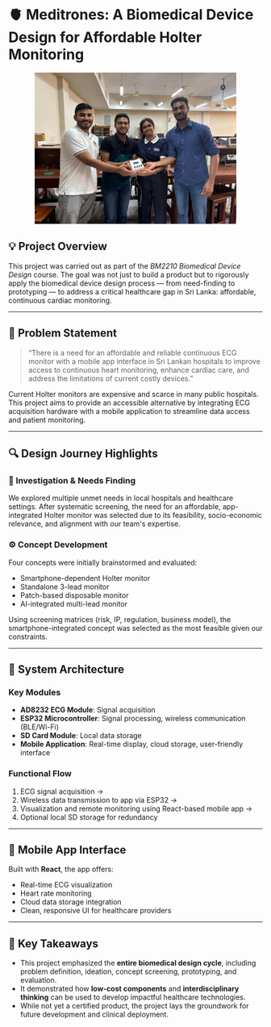 # 🫀 Meditrones: A Biomedical Device Design for Affordable Holter Monitoring

<p align="center">
  <img src="media/team.jpg" alt="Device Photo" width="400"/>
</p>

## 💡 Project Overview

This project was carried out as part of the *BM2210 Biomedical Device Design* course. The goal was not just to build a product but to rigorously apply the biomedical device design process — from need-finding to prototyping — to address a critical healthcare gap in Sri Lanka: affordable, continuous cardiac monitoring.

---

## 🏥 Problem Statement

> “There is a need for an affordable and reliable continuous ECG monitor with a mobile app interface in Sri Lankan hospitals to improve access to continuous heart monitoring, enhance cardiac care, and address the limitations of current costly devices.”

Current Holter monitors are expensive and scarce in many public hospitals. This project aims to provide an accessible alternative by integrating ECG acquisition hardware with a mobile application to streamline data access and patient monitoring.

---

## 🔍 Design Journey Highlights

### 🔬 Investigation & Needs Finding

We explored multiple unmet needs in local hospitals and healthcare settings. After systematic screening, the need for an affordable, app-integrated Holter monitor was selected due to its feasibility, socio-economic relevance, and alignment with our team's expertise.

### ⚙️ Concept Development

Four concepts were initially brainstormed and evaluated:
- Smartphone-dependent Holter monitor
- Standalone 3-lead monitor
- Patch-based disposable monitor
- AI-integrated multi-lead monitor

Using screening matrices (risk, IP, regulation, business model), the smartphone-integrated concept was selected as the most feasible given our constraints.

---

## 🧠 System Architecture

### Key Modules
- **AD8232 ECG Module**: Signal acquisition
- **ESP32 Microcontroller**: Signal processing, wireless communication (BLE/Wi-Fi)
- **SD Card Module**: Local data storage
- **Mobile Application**: Real-time display, cloud storage, user-friendly interface

### Functional Flow
1. ECG signal acquisition →  
2. Wireless data transmission to app via ESP32 →  
3. Visualization and remote monitoring using React-based mobile app →  
4. Optional local SD storage for redundancy

---

## 📲 Mobile App Interface

Built with **React**, the app offers:
- Real-time ECG visualization
- Heart rate monitoring
- Cloud data storage integration
- Clean, responsive UI for healthcare providers

---

## 🧭 Key Takeaways

- This project emphasized the **entire biomedical design cycle**, including problem definition, ideation, concept screening, prototyping, and evaluation.
- It demonstrated how **low-cost components** and **interdisciplinary thinking** can be used to develop impactful healthcare technologies.
- While not yet a certified product, the project lays the groundwork for future development and clinical deployment.


